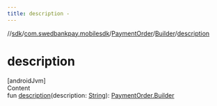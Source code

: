 ```yaml
---
title: description -
---
```

//[sdk](../../../../index)/[com.swedbankpay.mobilesdk](../../index)/[PaymentOrder](../index)/[Builder](index)/[description](description)



# description  
[androidJvm]  
Content  
fun [description](description)(description: [String](https://kotlinlang.org/api/latest/jvm/stdlib/kotlin/-string/index.html)): [PaymentOrder.Builder](index)  



